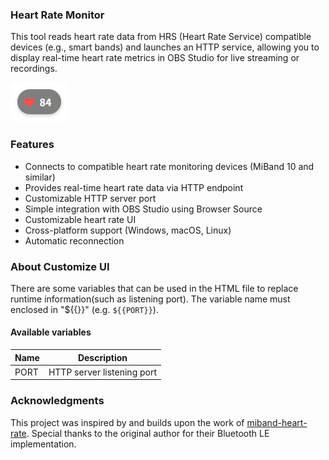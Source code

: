 ### Heart Rate Monitor

This tool reads heart rate data from HRS (Heart Rate Service) compatible
devices (e.g., smart bands) and launches an HTTP service, allowing you to
display real-time heart rate metrics in OBS Studio for live streaming or
recordings.

![Default UI](doc/default_ui.png)

### Features

- Connects to compatible heart rate monitoring devices (MiBand 10 and similar)
- Provides real-time heart rate data via HTTP endpoint
- Customizable HTTP server port
- Simple integration with OBS Studio using Browser Source
- Customizable heart rate UI
- Cross-platform support (Windows, macOS, Linux)
- Automatic reconnection

### About Customize UI
There are some variables that can be used in the HTML file to replace runtime information(such as listening port).
The variable name must enclosed in "\${{}}" (e.g. `${{PORT}}`).

#### Available variables
| Name | Description |
| --- | --- |
| PORT | HTTP server listening port |

### Acknowledgments

This project was inspired by and builds upon the work of
[miband-heart-rate](https://github.com/Tnze/miband-heart-rate).
Special thanks to the original author for their Bluetooth LE implementation.
